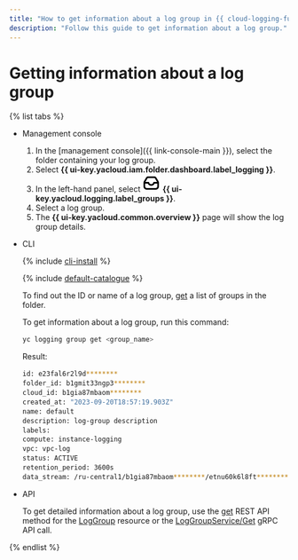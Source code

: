 ```yaml
---
title: "How to get information about a log group in {{ cloud-logging-full-name }}"
description: "Follow this guide to get information about a log group."
---
```


# Getting information about a log group

{% list tabs %}

- Management console

   1. In the [management console]({{ link-console-main }}), select the folder containing your log group.
   1. Select **{{ ui-key.yacloud.iam.folder.dashboard.label_logging }}**.
   1. In the left-hand panel, select ![image](../../_assets/console-icons/tray.svg) **{{ ui-key.yacloud.logging.label_groups }}**.
   1. Select a log group.
   1. The **{{ ui-key.yacloud.common.overview }}** page will show the log group details.

- CLI

   {% include [cli-install](../../_includes/cli-install.md) %}

   {% include [default-catalogue](../../_includes/default-catalogue.md) %}

   To find out the ID or name of a log group, [get](list.md) a list of groups in the folder.

   To get information about a log group, run this command:

   ```bash
   yc logging group get <group_name>
   ```

   Result:

   ```bash
   id: e23fal6r2l9d********
   folder_id: b1gmit33ngp3********
   cloud_id: b1gia87mbaom********
   created_at: "2023-09-20T18:57:19.903Z"
   name: default
   description: log-group description
   labels:
   compute: instance-logging
   vpc: vpc-log
   status: ACTIVE
   retention_period: 3600s
   data_stream: /ru-central1/b1gia87mbaom********/etnu60k6l8ft********/sample-stream
   ```

- API

   To get detailed information about a log group, use the [get](../api-ref/LogGroup/get.md) REST API method for the [LogGroup](../api-ref/LogGroup/index.md) resource or the [LogGroupService/Get](../api-ref/grpc/log_group_service.md#Get) gRPC API call.

{% endlist %}